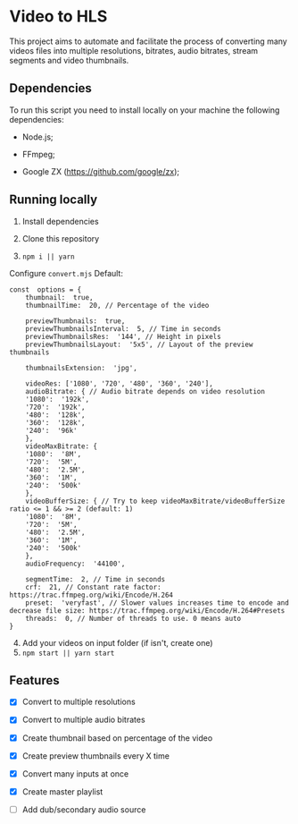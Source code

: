 
# Video to HLS

  

This project aims to automate and facilitate the process of converting many videos files into multiple resolutions, bitrates, audio bitrates, stream segments and video thumbnails.

  

## Dependencies

  

To run this script you need to install locally on your machine the following dependencies:

  

- Node.js;

- FFmpeg;

- Google ZX (https://github.com/google/zx);

  

## Running locally

  

1. Install dependencies

2. Clone this repository
3. ```npm i || yarn```

Configure `convert.mjs`
Default:
```
const  options = {
	thumbnail:  true,
	thumbnailTime:  20, // Percentage of the video
	
	previewThumbnails:  true,
	previewThumbnailsInterval:  5, // Time in seconds
	previewThumbnailsRes:  '144', // Height in pixels
	previewThumbnailsLayout:  '5x5', // Layout of the preview thumbnails
	
	thumbnailsExtension:  'jpg',
	
	videoRes: ['1080', '720', '480', '360', '240'],
	audioBitrate: { // Audio bitrate depends on video resolution
	'1080':  '192k',
	'720':  '192k',
	'480':  '128k',
	'360':  '128k',
	'240':  '96k'
	},
	videoMaxBitrate: {
	'1080':  '8M',
	'720':  '5M',
	'480':  '2.5M',
	'360':  '1M',
	'240':  '500k'
	},
	videoBufferSize: { // Try to keep videoMaxBitrate/videoBufferSize ratio <= 1 && >= 2 (default: 1)
	'1080':  '8M',
	'720':  '5M',
	'480':  '2.5M',
	'360':  '1M',
	'240':  '500k'
	},
	audioFrequency:  '44100',
	
	segmentTime:  2, // Time in seconds
	crf:  21, // Constant rate factor: https://trac.ffmpeg.org/wiki/Encode/H.264
	preset:  'veryfast', // Slower values increases time to encode and decrease file size: https://trac.ffmpeg.org/wiki/Encode/H.264#Presets
	threads:  0, // Number of threads to use. 0 means auto
}
```

4. Add your videos on input folder (if isn't, create one)
5. ```npm start || yarn start```
  

## Features

  

- [x] Convert to multiple resolutions

- [x] Convert to multiple audio bitrates

- [x] Create thumbnail based on percentage of the video

- [x] Create preview thumbnails every X time

- [x] Convert many inputs at once

- [x] Create master playlist

- [ ] Add dub/secondary audio source